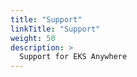 ```yaml
---
title: "Support"
linkTitle: "Support"
weight: 50
description: >
  Support for EKS Anywhere
---
```


